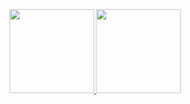 <a href="https://github.com/cameron-russell">
  <img height="150em" src="https://github-readme-stats.vercel.app/api?username=cameron-russell&show_icons=true&include_all_commits=true&custom_title=GitHub+Stats&theme=ayu-mirage">
  <img height="150em" src="https://github-readme-stats.vercel.app/api/top-langs/?username=cameron-russell&layout=compact&theme=ayu-mirage">
</a>
